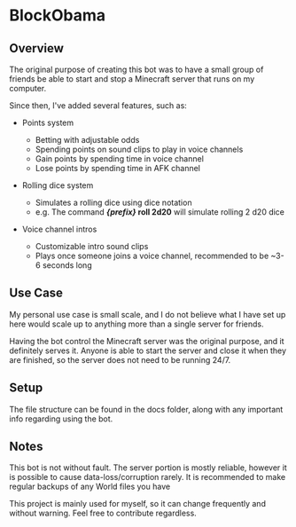 # BlockObama
## Overview
The original purpose of creating this bot was to have a small group of friends be able to start and stop a Minecraft server that runs on my computer.

Since then, I've added several features, such as:
- Points system
  - Betting with adjustable odds
  - Spending points on sound clips to play in voice channels
  - Gain points by spending time in voice channel
  - Lose points by spending time in AFK channel
- Rolling dice system
  - Simulates a rolling dice using dice notation
  - e.g. The command ***{prefix}* roll 2d20** will simulate rolling 2 d20 dice

- Voice channel intros
  - Customizable intro sound clips
  - Plays once someone joins a voice channel, recommended to be ~3-6 seconds long

## Use Case
My personal use case is small scale, and I do not believe what I have set up here would scale up to anything more than a single server for friends.

Having the bot control the Minecraft server was the original purpose, and it definitely serves it. Anyone is able to start the server and close it when they are finished, so the server does not need to be running 24/7.

## Setup

The file structure can be found in the docs folder, along with any important info regarding using the bot.

## Notes
This bot is not without fault. The server portion is mostly reliable, however it is possible to cause data-loss/corruption rarely. It is recommended to make regular backups of any World files you have

This project is mainly used for myself, so it can change frequently and without warning. Feel free to contribute regardless.
